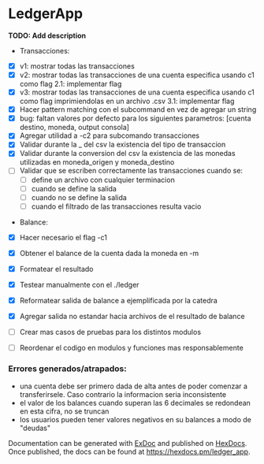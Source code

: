 # LedgerApp

**TODO: Add description**

- Transacciones:
- [x] v1: mostrar todas las transacciones
- [x] v2: mostrar todas las transacciones de una cuenta especifica usando c1 como flag
    2.1: implementar flag
- [x] v3: mostrar todas las transacciones de una cuenta especifica usando c1 como flag imprimiendolas en un archivo .csv
    3.1: implementar flag
- [x] Hacer pattern matching con el subcommand en vez de agregar un string
- [x] bug: faltan valores por defecto para los siguientes parametros: [cuenta destino, moneda, output consola]
- [x] Agregar utilidad a -c2 para subcomando transacciones
- [x] Validar durante la _ del csv la existencia del tipo de transaccion
- [x] Validar durante la conversion del csv la existencia de las monedas utilizadas en moneda_origen y moneda_destino
 - [ ] Validar que se escriben correctamente las transacciones cuando se:
    - [ ] define un archivo con cualquier terminacion
    - [ ] cuando se define la salida
    - [ ] cuando no se define la salida
    - [ ] cuando el filtrado de las transacciones resulta vacio

- Balance:
- [x] Hacer necesario el flag -c1
- [x] Obtener el balance de la cuenta dada la moneda en -m
- [x] Formatear el resultado
- [x] Testear manualmente con el ./ledger
- [x] Reformatear salida de balance a ejemplificada por la catedra
- [x] Agregar salida no estandar hacia archivos de el resultado de balance

- [ ] Crear mas casos de pruebas para los distintos modulos
- [ ] Reordenar el codigo en modulos y funciones mas responsablemente


### Errores generados/atrapados:
- una cuenta debe ser primero dada de alta antes de poder comenzar a transferirsele. Caso contrario la informacion seria inconsistente
- el valor de los balances cuando superan las 6 decimales se redondean en esta cifra, no se truncan
- los usuarios pueden tener valores negativos en su balances a modo de "deudas"


Documentation can be generated with [ExDoc](https://github.com/elixir-lang/ex_doc)
and published on [HexDocs](https://hexdocs.pm). Once published, the docs can
be found at <https://hexdocs.pm/ledger_app>.

